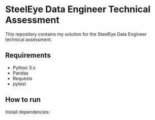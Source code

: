 # SteelEye Data Engineer Technical Assessment

This repository contains my solution for the SteelEye Data Engineer technical assessment.

## Requirements

- Python 3.x
- Pandas
- Requests
- pytest

## How to run

Install dependencies:

